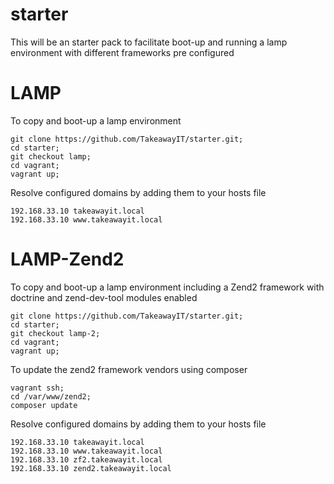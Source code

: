 starter
=======

This will be an starter pack to facilitate boot-up  and running a lamp environment  with different frameworks pre configured 

LAMP
=====
To copy and boot-up a lamp environment 

```
git clone https://github.com/TakeawayIT/starter.git;
cd starter;
git checkout lamp;
cd vagrant;
vagrant up;
```

Resolve configured domains by adding them to your hosts file
```
192.168.33.10 takeawayit.local
192.168.33.10 www.takeawayit.local
```

LAMP-Zend2
=====
To copy and boot-up a lamp environment including a Zend2 framework with doctrine and zend-dev-tool modules enabled

```
git clone https://github.com/TakeawayIT/starter.git;
cd starter;
git checkout lamp-2;
cd vagrant;
vagrant up;
```

To update the zend2 framework vendors using composer
```
vagrant ssh;
cd /var/www/zend2;
composer update
```

Resolve configured domains by adding them to your hosts file
```
192.168.33.10 takeawayit.local
192.168.33.10 www.takeawayit.local
192.168.33.10 zf2.takeawayit.local
192.168.33.10 zend2.takeawayit.local
```
